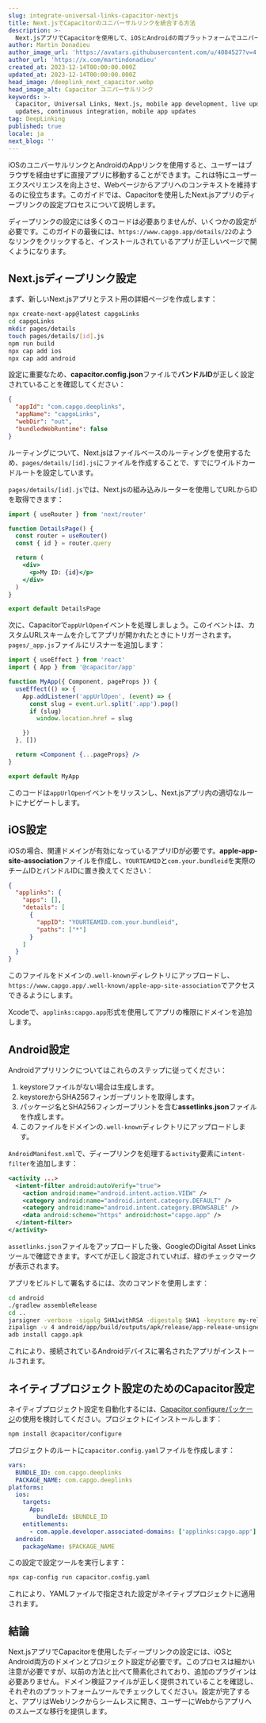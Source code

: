 ```yaml
---
slug: integrate-universal-links-capacitor-nextjs
title: Next.jsでCapacitorのユニバーサルリンクを統合する方法
description: >-
  Next.jsアプリでCapacitorを使用して、iOSとAndroidの両プラットフォームでユニバーサルリンクを設定する方法をステップバイステップで学びましょう。
author: Martin Donadieu
author_image_url: 'https://avatars.githubusercontent.com/u/4084527?v=4'
author_url: 'https://x.com/martindonadieu'
created_at: 2023-12-14T00:00:00.000Z
updated_at: 2023-12-14T00:00:00.000Z
head_image: /deeplink_next_capacitor.webp
head_image_alt: Capacitor ユニバーサルリンク
keywords: >-
  Capacitor, Universal Links, Next.js, mobile app development, live updates, OTA
  updates, continuous integration, mobile app updates
tag: DeepLinking
published: true
locale: ja
next_blog: ''
---
```

iOSのユニバーサルリンクとAndroidのAppリンクを使用すると、ユーザーはブラウザを経由せずに直接アプリに移動することができます。これは特にユーザーエクスペリエンスを向上させ、Webページからアプリへのコンテキストを維持するのに役立ちます。このガイドでは、Capacitorを使用したNext.jsアプリのディープリンクの設定プロセスについて説明します。

ディープリンクの設定には多くのコードは必要ありませんが、いくつかの設定が必要です。このガイドの最後には、`https://www.capgo.app/details/22`のようなリンクをクリックすると、インストールされているアプリが正しいページで開くようになります。

## Next.jsディープリンク設定

まず、新しいNext.jsアプリとテスト用の詳細ページを作成します：

```sh
npx create-next-app@latest capgoLinks
cd capgoLinks
mkdir pages/details
touch pages/details/[id].js
npm run build
npx cap add ios
npx cap add android
```

設定に重要なため、**capacitor.config.json**ファイルで**バンドルID**が正しく設定されていることを確認してください：

```json
{
  "appId": "com.capgo.deeplinks",
  "appName": "capgoLinks",
  "webDir": "out",
  "bundledWebRuntime": false
}
```

ルーティングについて、Next.jsはファイルベースのルーティングを使用するため、`pages/details/[id].js`にファイルを作成することで、すでにワイルドカードルートを設定しています。

`pages/details/[id].js`では、Next.jsの組み込みルーターを使用してURLからIDを取得できます：

```jsx
import { useRouter } from 'next/router'

function DetailsPage() {
  const router = useRouter()
  const { id } = router.query

  return (
    <div>
      <p>My ID: {id}</p>
    </div>
  )
}

export default DetailsPage
```

次に、Capacitorで`appUrlOpen`イベントを処理しましょう。このイベントは、カスタムURLスキームを介してアプリが開かれたときにトリガーされます。`pages/_app.js`ファイルにリスナーを追加します：

```jsx
import { useEffect } from 'react'
import { App } from '@capacitor/app'

function MyApp({ Component, pageProps }) {
  useEffect(() => {
    App.addListener('appUrlOpen', (event) => {
      const slug = event.url.split('.app').pop()
      if (slug)
        window.location.href = slug

    })
  }, [])

  return <Component {...pageProps} />
}

export default MyApp
```

このコードは`appUrlOpen`イベントをリッスンし、Next.jsアプリ内の適切なルートにナビゲートします。

## iOS設定

iOSの場合、関連ドメインが有効になっているアプリIDが必要です。**apple-app-site-association**ファイルを作成し、`YOURTEAMID`と`com.your.bundleid`を実際のチームIDとバンドルIDに置き換えてください：

```json
{
  "applinks": {
    "apps": [],
    "details": [
      {
        "appID": "YOURTEAMID.com.your.bundleid",
        "paths": ["*"]
      }
    ]
  }
}
```

このファイルをドメインの`.well-known`ディレクトリにアップロードし、`https://www.capgo.app/.well-known/apple-app-site-association`でアクセスできるようにします。

Xcodeで、`applinks:capgo.app`形式を使用してアプリの権限にドメインを追加します。

## Android設定

Androidアプリリンクについてはこれらのステップに従ってください：

1. keystoreファイルがない場合は生成します。
2. keystoreからSHA256フィンガープリントを取得します。
3. パッケージ名とSHA256フィンガープリントを含む**assetlinks.json**ファイルを作成します。
4. このファイルをドメインの`.well-known`ディレクトリにアップロードします。

`AndroidManifest.xml`で、ディープリンクを処理する`activity`要素に`intent-filter`を追加します：

```xml
<activity ...>
  <intent-filter android:autoVerify="true">
    <action android:name="android.intent.action.VIEW" />
    <category android:name="android.intent.category.DEFAULT" />
    <category android:name="android.intent.category.BROWSABLE" />
    <data android:scheme="https" android:host="capgo.app" />
  </intent-filter>
</activity>
```

`assetlinks.json`ファイルをアップロードした後、GoogleのDigital Asset Linksツールで確認できます。すべてが正しく設定されていれば、緑のチェックマークが表示されます。

アプリをビルドして署名するには、次のコマンドを使用します：

```sh
cd android
./gradlew assembleRelease
cd ..
jarsigner -verbose -sigalg SHA1withRSA -digestalg SHA1 -keystore my-release-key.keystore android/app/build/outputs/apk/release/app-release-unsigned.apk alias_name
zipalign -v 4 android/app/build/outputs/apk/release/app-release-unsigned.apk capgo.apk
adb install capgo.apk
```

これにより、接続されているAndroidデバイスに署名されたアプリがインストールされます。

## ネイティブプロジェクト設定のためのCapacitor設定

ネイティブプロジェクト設定を自動化するには、[Capacitor configureパッケージ](https://github.com/ionic-team/capacitor-configure/)の使用を検討してください。プロジェクトにインストールします：

```sh
npm install @capacitor/configure
```

プロジェクトのルートに`capacitor.config.yaml`ファイルを作成します：

```yaml
vars:
  BUNDLE_ID: com.capgo.deeplinks
  PACKAGE_NAME: com.capgo.deeplinks
platforms:
  ios:
    targets:
      App:
        bundleId: $BUNDLE_ID
    entitlements:
      - com.apple.developer.associated-domains: ['applinks:capgo.app']
  android:
    packageName: $PACKAGE_NAME
```

この設定で設定ツールを実行します：

```sh
npx cap-config run capacitor.config.yaml
```

これにより、YAMLファイルで指定された設定がネイティブプロジェクトに適用されます。

## 結論

Next.jsアプリでCapacitorを使用したディープリンクの設定には、iOSとAndroid両方のドメインとプロジェクト設定が必要です。このプロセスは細かい注意が必要ですが、以前の方法と比べて簡素化されており、追加のプラグインは必要ありません。ドメイン検証ファイルが正しく提供されていることを確認し、それぞれのプラットフォームツールでチェックしてください。設定が完了すると、アプリはWebリンクからシームレスに開き、ユーザーにWebからアプリへのスムーズな移行を提供します。
